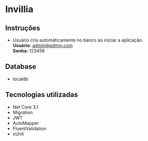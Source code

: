 # Invillia

## Instruções
- Usuário cria automáticamente no banco ao iniciar a aplicação. <br>
**Usuário:** admin@admin.com <br>
**Senha:** 123456

## Database

- localdb

## Tecnologias utilizadas

- Net Core 3.1
- Migration
- JWT
- AutoMapper
- FluentValidation
- xUnit
